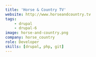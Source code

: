 ```yaml
---
title: 'Horse & Country TV'
website: http://www.horseandcountry.tv
tags:
    - drupal
    - drupal-6
image: horse-and-country.png
company: horse_country
role: Developer
skills: [drupal, php, git]
---
```

